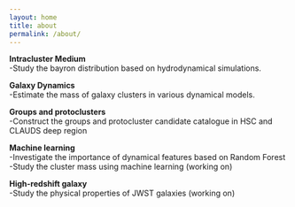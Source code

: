 ```yaml
---
layout: home
title: about
permalink: /about/
---
```


**Intracluster Medium**<br>
-Study the bayron distribution based on hydrodynamical simulations.<br>

**Galaxy Dynamics**<br>
-Estimate the mass of galaxy clusters in various dynamical models.<br>

**Groups and protoclusters**<br>
-Construct the groups and protocluster candidate catalogue in HSC and CLAUDS deep region<br>

**Machine learning**<br>
-Investigate the importance of dynamical features based on Random Forest<br>
-Study the cluster mass using machine learning (working on)<br>

**High-redshift galaxy**<br>
-Study the physical properties of JWST galaxies (working on)<br>
